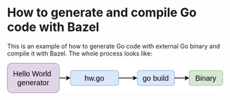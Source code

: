 # How to generate and compile Go code with Bazel

This is an example of how to generate Go code with external Go binary and
compile it with Bazel. The whole process looks like:

![Schema](schema.png)


